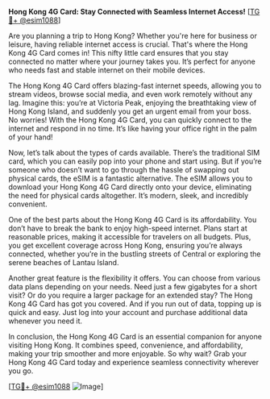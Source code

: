 **Hong Kong 4G Card: Stay Connected with Seamless Internet Access!** [[TG💪+ @esim1088](https://t.me/s/esim1088)]

Are you planning a trip to Hong Kong? Whether you're here for business or leisure, having reliable internet access is crucial. That's where the Hong Kong 4G Card comes in! This nifty little card ensures that you stay connected no matter where your journey takes you. It’s perfect for anyone who needs fast and stable internet on their mobile devices.

The Hong Kong 4G Card offers blazing-fast internet speeds, allowing you to stream videos, browse social media, and even work remotely without any lag. Imagine this: you’re at Victoria Peak, enjoying the breathtaking view of Hong Kong Island, and suddenly you get an urgent email from your boss. No worries! With the Hong Kong 4G Card, you can quickly connect to the internet and respond in no time. It’s like having your office right in the palm of your hand!

Now, let’s talk about the types of cards available. There’s the traditional SIM card, which you can easily pop into your phone and start using. But if you’re someone who doesn’t want to go through the hassle of swapping out physical cards, the eSIM is a fantastic alternative. The eSIM allows you to download your Hong Kong 4G Card directly onto your device, eliminating the need for physical cards altogether. It’s modern, sleek, and incredibly convenient.

One of the best parts about the Hong Kong 4G Card is its affordability. You don’t have to break the bank to enjoy high-speed internet. Plans start at reasonable prices, making it accessible for travelers on all budgets. Plus, you get excellent coverage across Hong Kong, ensuring you’re always connected, whether you’re in the bustling streets of Central or exploring the serene beaches of Lantau Island.

Another great feature is the flexibility it offers. You can choose from various data plans depending on your needs. Need just a few gigabytes for a short visit? Or do you require a larger package for an extended stay? The Hong Kong 4G Card has got you covered. And if you run out of data, topping up is quick and easy. Just log into your account and purchase additional data whenever you need it.

In conclusion, the Hong Kong 4G Card is an essential companion for anyone visiting Hong Kong. It combines speed, convenience, and affordability, making your trip smoother and more enjoyable. So why wait? Grab your Hong Kong 4G Card today and experience seamless connectivity wherever you go. 

[[TG💪+ @esim1088](https://t.me/s/esim1088) ![Image](https://i.postimg.cc/Y0z9fWf4/image.png)]